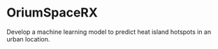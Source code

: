 # OriumSpaceRX
Develop a machine learning model to predict heat island hotspots in an urban location.
